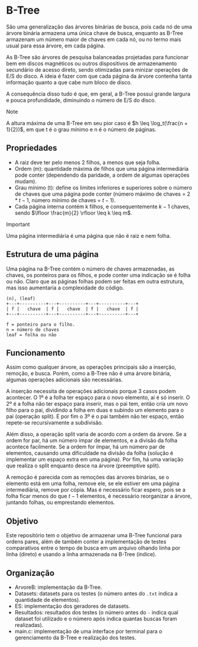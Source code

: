 # B-Tree
São uma generalização das árvores binárias de busca, pois cada nó de uma árvore binária armazena uma única chave de busca, enquanto as B-Tree armazenam um número maior de chaves em cada nó, ou no termo mais usual para essa árvore, em cada página. 

As B-Tree são árvores de pesquisa balanceadas projetadas para funcionar bem em discos magnéticos ou outros dispositivos de armazenamento secundário de acesso direto, sendo otimizadas para minizar operações de E/S do disco. A ideia é fazer com que cada página da árvore contenha tanta informação quanto a que cabe num bloco de disco. 

A consequência disso tudo é que, em geral, a B-Tree possui grande largura e pouca profundidade, diminuindo o número de E/S do disco.

> [!note]
> A altura máxima de uma B-Tree em seu pior caso é $h \leq \log_t(\frac{n + 1}{2})$, em que t é o grau mínimo e n é o número de páginas.

## Propriedades

- A raiz deve ter pelo menos 2 filhos, a menos que seja folha.
- Ordem (m): quantidade máxima de filhos que uma página intermediária pode conter (dependendo da paridade, a ordem de algumas operações mudam).
- Grau mínimo (t): define os limites inferiores e superiores sobre o número de chaves que uma página pode conter (número máximo de chaves = $`2*t - 1`$, número mínimo de chaves = $`t - 1`$).
- Cada página interna contém k filhos, e consequentemente $k - 1$ chaves, sendo $\lfloor \frac{m}{2} \rfloor \leq k \leq m$.

> [!important]
> Uma página intermediária é uma página que não é raiz e nem folha.

## Estrutura de uma página
Uma página na B-Tree contém o número de chaves armazenadas, as chaves, os ponteiros para os filhos, e pode conter uma indicação se é folha ou não. Claro que as páginas folhas podem ser feitas em outra estrutura, mas isso aumentaria a complexidade do código.

```
(n), (leaf)
+---+----------+---+----------+---+----------+---+
| f |   chave  | f |   chave  | f |   chave  | f |
+---+----------+---+----------+---+----------+---+

f = ponteiro para o filho.
n = número de chaves
leaf = folha ou não
```

## Funcionamento
Assim como qualquer árvore, as operações principais são a inserção, remoção, e busca. Porém, como a B-Tree não é uma árvore binária, algumas operações adicionais são necessárias.

A inserção necessita de operações adicionais porque 3 casos podem acontecer. O 1º é a folha ter espaço para o novo elemento, aí é só inserir. O 2º é a folha não ter espaço para inserir, mas o pai tem, então cria um novo filho para o pai, dividindo a folha em duas e subindo um elemento para o pai (operação split). E por fim o 3º é o pai também não ter espaço, então repete-se recursivamente a subdivisão. 

Além disso, a operação split varia de acordo com a ordem da árvore. Se a ordem for par, há um número ímpar de elementos, e a divisão da folha acontece facilmente. Se a ordem for ímpar, há um número par de elementos, causando uma dificuldade na divisão da folha (solução é implementar um espaço extra em uma página). Por fim, há uma variação que realiza o split enquanto desce na árvore (preemptive split).

A remoção é parecida com as remoções das árvores binárias, se o elemento está em uma folha, remove ele, se ele estiver em uma página intermediária, remove por cópia. Mas é necessário ficar espero, pois se a folha ficar menos do que $t - 1$ elementos, é necessário reorganizar a árvore, juntando folhas, ou emprestando elementos.

## Objetivo
Este repositório tem o objetivo de armazenar uma B-Tree funcional para ordens pares, além de também conter a implementação de testes comparativos entre o tempo de busca em um arquivo olhando linha por linha (direto) e usando a linha armazenada na B-Tree (índice).

## Organização
- ArvoreB: implementação da B-Tree.
- Datasets: datasets para os testes (o número antes do `.txt` indica a quantidade de elementos).
- ES: implementação dos geradores de datasets.
- Resultados: resultados dos testes (o número antes do `-` indica qual dataset foi utilizado e o número após indica quantas buscas foram realizadas).
- main.c: implementação de uma interface por terminal para o gerenciamento da B-Tree e realização dos testes.
